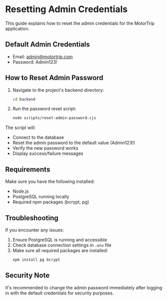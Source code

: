 # Resetting Admin Credentials

This guide explains how to reset the admin credentials for the MotorTrip application.

## Default Admin Credentials

- Email: admin@motortrip.com
- Password: Admin123!

## How to Reset Admin Password

1. Navigate to the project's backend directory:
   ```bash
   cd backend
   ```

2. Run the password reset script:
   ```bash
   node scripts/reset-admin-password.cjs
   ```

The script will:
- Connect to the database
- Reset the admin password to the default value (Admin123!)
- Verify the new password works
- Display success/failure messages

## Requirements

Make sure you have the following installed:
- Node.js
- PostgreSQL running locally
- Required npm packages (bcrypt, pg)

## Troubleshooting

If you encounter any issues:

1. Ensure PostgreSQL is running and accessible
2. Check database connection settings in `.env` file
3. Make sure all required packages are installed:
   ```bash
   npm install pg bcrypt
   ```

## Security Note

It's recommended to change the admin password immediately after logging in with the default credentials for security purposes.
